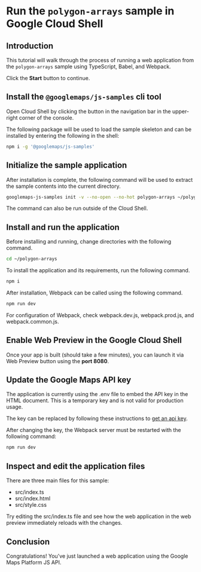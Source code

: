 # Run the `polygon-arrays` sample in Google Cloud Shell

<walkthrough-tutorial-duration duration="10"/>

## Introduction

This tutorial will walk through the process of running a web application from
the `polygon-arrays` sample using TypeScript, Babel, and Webpack.

Click the **Start** button to continue.

## Install the `@googlemaps/js-samples` cli tool

Open Cloud Shell by clicking the
<walkthrough-cloud-shell-icon></walkthrough-cloud-shell-icon> button in the
navigation bar in the upper-right corner of the console.

The following package will be used to load the sample skeleton and can be
installed by entering the following in the shell:

```bash
npm i -g '@googlemaps/js-samples'
```

## Initialize the sample application

After installation is complete, the following command will be used to extract
the sample contents into the current directory.

```bash
googlemaps-js-samples init -v --no-open --no-hot polygon-arrays ~/polygon-arrays
```

The command can also be run outside of the Cloud Shell.

## Install and run the application

Before installing and running, change directories with the following command.

```bash
cd ~/polygon-arrays
```

To install the application and its requirements, run the following command.

```bash
npm i
```

After installation, Webpack can be called using the following command.

```bash
npm run dev
```

For configuration of Webpack, check
<walkthrough-editor-open-file filePath="~/polygon-arrays/webpack.dev.js">webpack.dev.js</walkthrough-editor-open-file>,
<walkthrough-editor-open-file filePath="~/polygon-arrays/webpack.prod.js">webpack.prod.js</walkthrough-editor-open-file>,
and
<walkthrough-editor-open-file filePath="~/polygon-arrays/webpack.common.js">webpack.common.js</walkthrough-editor-open-file>.

## Enable Web Preview in the Google Cloud Shell

Once your app is built (should take a few minutes), you can launch it via
<walkthrough-spotlight-pointer target="cloudshell" spotlightId="devshell-web-preview-button">Web
Preview button</walkthrough-spotlight-pointer> using the **port 8080**.

## Update the Google Maps API key

The application is currently using the
<walkthrough-editor-open-file filePath="~/polygon-arrays/.env">.env</walkthrough-editor-open-file>
file to embed the API key in the HTML document. This is a temporary key and is
not valid for production usage.

The key can be replaced by following these instructions to
[get an api key](https://developers.google.com/maps/documentation/javascript/get-api-key).

After changing the key, the Webpack server must be restarted with the following
command:

```bash
npm run dev
```

## Inspect and edit the application files

There are three main files for this sample:

*   <walkthrough-editor-open-file filePath="~/polygon-arrays/src/index.ts">src/index.ts</walkthrough-editor-open-file>
*   <walkthrough-editor-open-file filePath="~/polygon-arrays/src/index.html">src/index.html</walkthrough-editor-open-file>
*   <walkthrough-editor-open-file filePath="~/polygon-arrays/src/style.css">src/style.css</walkthrough-editor-open-file>

Try editing the <walkthrough-editor-open-file filePath="~/polygon-arrays/src/index.ts">src/index.ts</walkthrough-editor-open-file> file and see how the web application in the web preview immediately reloads with the changes.

## Conclusion

<walkthrough-conclusion-trophy></walkthrough-conclusion-trophy>

Congratulations! You've just launched a web application using the Google Maps
Platform JS API.
